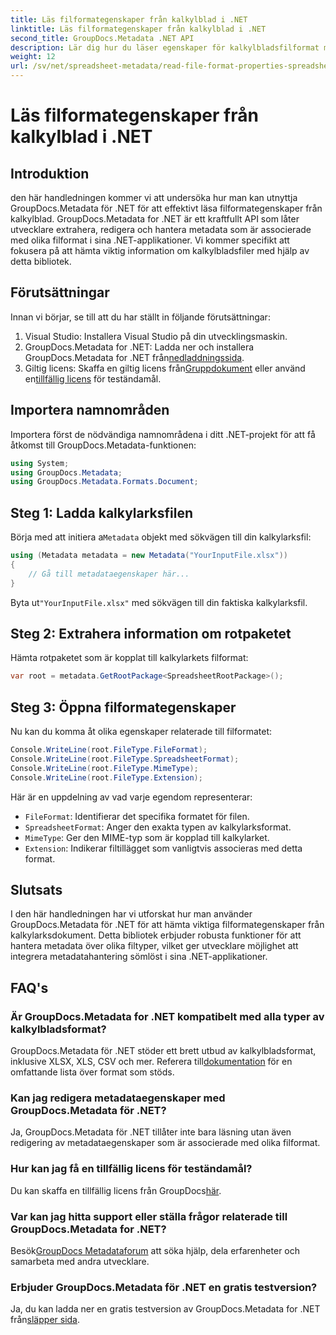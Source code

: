 ```yaml
---
title: Läs filformategenskaper från kalkylblad i .NET
linktitle: Läs filformategenskaper från kalkylblad i .NET
second_title: GroupDocs.Metadata .NET API
description: Lär dig hur du läser egenskaper för kalkylbladsfilformat med GroupDocs.Metadata for .NET. Få åtkomst till filformat, MIME-typ och mer med enkla API-anrop.
weight: 12
url: /sv/net/spreadsheet-metadata/read-file-format-properties-spreadsheets/
---
```


# Läs filformategenskaper från kalkylblad i .NET

## Introduktion
den här handledningen kommer vi att undersöka hur man kan utnyttja GroupDocs.Metadata för .NET för att effektivt läsa filformategenskaper från kalkylblad. GroupDocs.Metadata for .NET är ett kraftfullt API som låter utvecklare extrahera, redigera och hantera metadata som är associerade med olika filformat i sina .NET-applikationer. Vi kommer specifikt att fokusera på att hämta viktig information om kalkylbladsfiler med hjälp av detta bibliotek.
## Förutsättningar
Innan vi börjar, se till att du har ställt in följande förutsättningar:
1. Visual Studio: Installera Visual Studio på din utvecklingsmaskin.
2.  GroupDocs.Metadata for .NET: Ladda ner och installera GroupDocs.Metadata for .NET från[nedladdningssida](https://releases.groupdocs.com/metadata/net/).
3.  Giltig licens: Skaffa en giltig licens från[Gruppdokument](https://purchase.groupdocs.com/buy) eller använd en[tillfällig licens](https://purchase.groupdocs.com/temporary-license/) för teständamål.

## Importera namnområden
Importera först de nödvändiga namnområdena i ditt .NET-projekt för att få åtkomst till GroupDocs.Metadata-funktionen:
```csharp
using System;
using GroupDocs.Metadata;
using GroupDocs.Metadata.Formats.Document;
```
## Steg 1: Ladda kalkylarksfilen
 Börja med att initiera a`Metadata` objekt med sökvägen till din kalkylarksfil:
```csharp
using (Metadata metadata = new Metadata("YourInputFile.xlsx"))
{
    // Gå till metadataegenskaper här...
}
```
 Byta ut`"YourInputFile.xlsx"` med sökvägen till din faktiska kalkylarksfil.
## Steg 2: Extrahera information om rotpaketet
Hämta rotpaketet som är kopplat till kalkylarkets filformat:
```csharp
var root = metadata.GetRootPackage<SpreadsheetRootPackage>();
```
## Steg 3: Öppna filformategenskaper
Nu kan du komma åt olika egenskaper relaterade till filformatet:
```csharp
Console.WriteLine(root.FileType.FileFormat);
Console.WriteLine(root.FileType.SpreadsheetFormat);
Console.WriteLine(root.FileType.MimeType);
Console.WriteLine(root.FileType.Extension);
```
Här är en uppdelning av vad varje egendom representerar:
- `FileFormat`: Identifierar det specifika formatet för filen.
- `SpreadsheetFormat`: Anger den exakta typen av kalkylarksformat.
- `MimeType`: Ger den MIME-typ som är kopplad till kalkylarket.
- `Extension`: Indikerar filtillägget som vanligtvis associeras med detta format.

## Slutsats
I den här handledningen har vi utforskat hur man använder GroupDocs.Metadata för .NET för att hämta viktiga filformategenskaper från kalkylarksdokument. Detta bibliotek erbjuder robusta funktioner för att hantera metadata över olika filtyper, vilket ger utvecklare möjlighet att integrera metadatahantering sömlöst i sina .NET-applikationer.

## FAQ's
### Är GroupDocs.Metadata for .NET kompatibelt med alla typer av kalkylbladsformat?
 GroupDocs.Metadata för .NET stöder ett brett utbud av kalkylbladsformat, inklusive XLSX, XLS, CSV och mer. Referera till[dokumentation](https://tutorials.groupdocs.com/metadata/net/) för en omfattande lista över format som stöds.
### Kan jag redigera metadataegenskaper med GroupDocs.Metadata för .NET?
Ja, GroupDocs.Metadata för .NET tillåter inte bara läsning utan även redigering av metadataegenskaper som är associerade med olika filformat.
### Hur kan jag få en tillfällig licens för teständamål?
 Du kan skaffa en tillfällig licens från GroupDocs[här](https://purchase.groupdocs.com/temporary-license/).
### Var kan jag hitta support eller ställa frågor relaterade till GroupDocs.Metadata for .NET?
 Besök[GroupDocs Metadataforum](https://forum.groupdocs.com/c/metadata/14) att söka hjälp, dela erfarenheter och samarbeta med andra utvecklare.
### Erbjuder GroupDocs.Metadata för .NET en gratis testversion?
 Ja, du kan ladda ner en gratis testversion av GroupDocs.Metadata for .NET från[släpper sida](https://releases.groupdocs.com/).